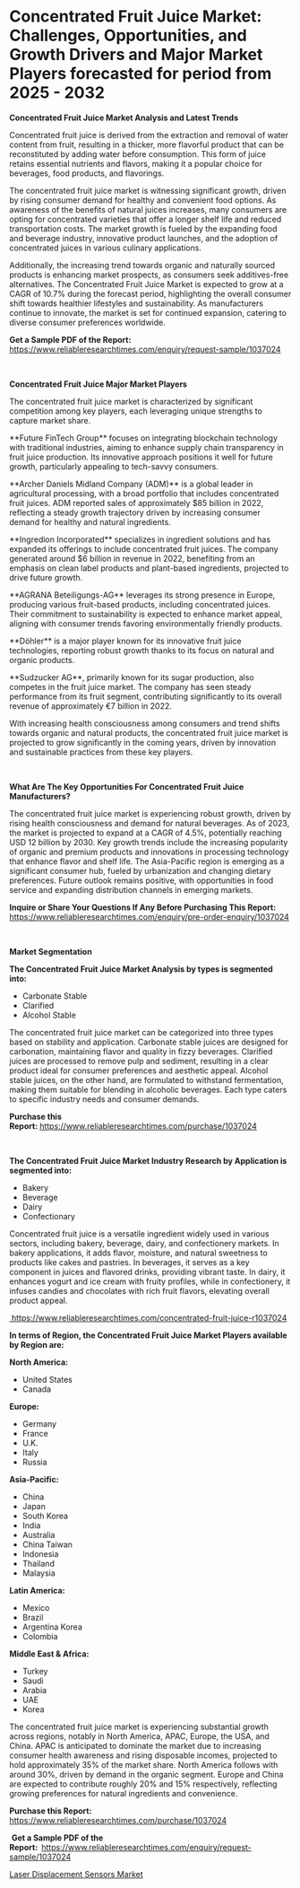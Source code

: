 <p><h1>Concentrated Fruit Juice Market: Challenges, Opportunities, and Growth Drivers and Major Market Players forecasted for period from 2025 - 2032</h1></p><p><strong>Concentrated Fruit Juice Market Analysis and Latest Trends</strong></p>
<p><p>Concentrated fruit juice is derived from the extraction and removal of water content from fruit, resulting in a thicker, more flavorful product that can be reconstituted by adding water before consumption. This form of juice retains essential nutrients and flavors, making it a popular choice for beverages, food products, and flavorings.</p><p>The concentrated fruit juice market is witnessing significant growth, driven by rising consumer demand for healthy and convenient food options. As awareness of the benefits of natural juices increases, many consumers are opting for concentrated varieties that offer a longer shelf life and reduced transportation costs. The market growth is fueled by the expanding food and beverage industry, innovative product launches, and the adoption of concentrated juices in various culinary applications.</p><p>Additionally, the increasing trend towards organic and naturally sourced products is enhancing market prospects, as consumers seek additives-free alternatives. The Concentrated Fruit Juice Market is expected to grow at a CAGR of 10.7% during the forecast period, highlighting the overall consumer shift towards healthier lifestyles and sustainability. As manufacturers continue to innovate, the market is set for continued expansion, catering to diverse consumer preferences worldwide.</p></p>
<p><strong>Get a Sample PDF of the Report:&nbsp;</strong> <a href="https://www.reliableresearchtimes.com/enquiry/request-sample/1037024?utm_campaign=2989&utm_medium=2&utm_source=Github&utm_content=ia&utm_term=21032025&utm_id=concentrated-fruit-juice">https://www.reliableresearchtimes.com/enquiry/request-sample/1037024</a></p>
<p>&nbsp;</p>
<p><strong>Concentrated Fruit Juice Major Market Players</strong></p>
<p><p>The concentrated fruit juice market is characterized by significant competition among key players, each leveraging unique strengths to capture market share. </p><p>**Future FinTech Group** focuses on integrating blockchain technology with traditional industries, aiming to enhance supply chain transparency in fruit juice production. Its innovative approach positions it well for future growth, particularly appealing to tech-savvy consumers.</p><p>**Archer Daniels Midland Company (ADM)** is a global leader in agricultural processing, with a broad portfolio that includes concentrated fruit juices. ADM reported sales of approximately $85 billion in 2022, reflecting a steady growth trajectory driven by increasing consumer demand for healthy and natural ingredients.</p><p>**Ingredion Incorporated** specializes in ingredient solutions and has expanded its offerings to include concentrated fruit juices. The company generated around $6 billion in revenue in 2022, benefiting from an emphasis on clean label products and plant-based ingredients, projected to drive future growth.</p><p>**AGRANA Beteiligungs-AG** leverages its strong presence in Europe, producing various fruit-based products, including concentrated juices. Their commitment to sustainability is expected to enhance market appeal, aligning with consumer trends favoring environmentally friendly products.</p><p>**Döhler** is a major player known for its innovative fruit juice technologies, reporting robust growth thanks to its focus on natural and organic products. </p><p>**Sudzucker AG**, primarily known for its sugar production, also competes in the fruit juice market. The company has seen steady performance from its fruit segment, contributing significantly to its overall revenue of approximately €7 billion in 2022.</p><p>With increasing health consciousness among consumers and trend shifts towards organic and natural products, the concentrated fruit juice market is projected to grow significantly in the coming years, driven by innovation and sustainable practices from these key players.</p></p>
<p>&nbsp;</p>
<p><strong>What Are The Key Opportunities For Concentrated Fruit Juice Manufacturers?</strong></p>
<p><p>The concentrated fruit juice market is experiencing robust growth, driven by rising health consciousness and demand for natural beverages. As of 2023, the market is projected to expand at a CAGR of 4.5%, potentially reaching USD 12 billion by 2030. Key growth trends include the increasing popularity of organic and premium products and innovations in processing technology that enhance flavor and shelf life. The Asia-Pacific region is emerging as a significant consumer hub, fueled by urbanization and changing dietary preferences. Future outlook remains positive, with opportunities in food service and expanding distribution channels in emerging markets.</p></p>
<p><strong>Inquire or Share Your Questions If Any Before Purchasing This Report:</strong> <a href="https://www.reliableresearchtimes.com/enquiry/pre-order-enquiry/1037024?utm_campaign=2989&utm_medium=2&utm_source=Github&utm_content=ia&utm_term=21032025&utm_id=concentrated-fruit-juice">https://www.reliableresearchtimes.com/enquiry/pre-order-enquiry/1037024</a></p>
<p>&nbsp;</p>
<p><strong>Market Segmentation</strong></p>
<p><strong>The Concentrated Fruit Juice Market Analysis by types is segmented into:</strong></p>
<p><ul><li>Carbonate Stable</li><li>Clarified</li><li>Alcohol Stable</li></ul></p>
<p><p>The concentrated fruit juice market can be categorized into three types based on stability and application. Carbonate stable juices are designed for carbonation, maintaining flavor and quality in fizzy beverages. Clarified juices are processed to remove pulp and sediment, resulting in a clear product ideal for consumer preferences and aesthetic appeal. Alcohol stable juices, on the other hand, are formulated to withstand fermentation, making them suitable for blending in alcoholic beverages. Each type caters to specific industry needs and consumer demands.</p></p>
<p><strong>Purchase this Report:&nbsp;</strong><a href="https://www.reliableresearchtimes.com/purchase/1037024?utm_campaign=2989&utm_medium=2&utm_source=Github&utm_content=ia&utm_term=21032025&utm_id=concentrated-fruit-juice">https://www.reliableresearchtimes.com/purchase/1037024</a></p>
<p>&nbsp;</p>
<p><strong>The Concentrated Fruit Juice Market Industry Research by Application is segmented into:</strong></p>
<p><ul><li>Bakery</li><li>Beverage</li><li>Dairy</li><li>Confectionary</li></ul></p>
<p><p>Concentrated fruit juice is a versatile ingredient widely used in various sectors, including bakery, beverage, dairy, and confectionery markets. In bakery applications, it adds flavor, moisture, and natural sweetness to products like cakes and pastries. In beverages, it serves as a key component in juices and flavored drinks, providing vibrant taste. In dairy, it enhances yogurt and ice cream with fruity profiles, while in confectionery, it infuses candies and chocolates with rich fruit flavors, elevating overall product appeal.</p></p>
<p><a href="https://www.reliableresearchtimes.com/concentrated-fruit-juice-r1037024?utm_campaign=2989&utm_medium=2&utm_source=Github&utm_content=ia&utm_term=21032025&utm_id=concentrated-fruit-juice">&nbsp;https://www.reliableresearchtimes.com/concentrated-fruit-juice-r1037024</a></p>
<p><strong>In terms of Region, the Concentrated Fruit Juice Market Players available by Region are:</strong></p>
<p>
    <p> <strong> North America: </strong>
        <ul>
            <li>United States</li>
            <li>Canada</li>
        </ul>
        </p> 
    <p> <strong> Europe: </strong>
        <ul>
            <li>Germany</li>
            <li>France</li>
            <li>U.K.</li>
            <li>Italy</li>
            <li>Russia</li>
        </ul>
        </p> 
    <p> <strong> Asia-Pacific: </strong>
        <ul>
            <li>China</li>
            <li>Japan</li>
            <li>South Korea</li>
            <li>India</li>
            <li>Australia</li>
            <li>China Taiwan</li>
            <li>Indonesia</li>
            <li>Thailand</li>
            <li>Malaysia</li>
        </ul>
        </p> 
    <p> <strong> Latin America: </strong>
        <ul>
            <li>Mexico</li>
            <li>Brazil</li>
            <li>Argentina Korea</li>
            <li>Colombia</li>
        </ul>
        </p> 
    <p> <strong> Middle East & Africa: </strong>
        <ul>
            <li>Turkey</li>
            <li>Saudi</li>
            <li>Arabia</li>
            <li>UAE</li>
            <li>Korea</li>
        </ul>
    </p>
    </p>
<p><p>The concentrated fruit juice market is experiencing substantial growth across regions, notably in North America, APAC, Europe, the USA, and China. APAC is anticipated to dominate the market due to increasing consumer health awareness and rising disposable incomes, projected to hold approximately 35% of the market share. North America follows with around 30%, driven by demand in the organic segment. Europe and China are expected to contribute roughly 20% and 15% respectively, reflecting growing preferences for natural ingredients and convenience.</p></p>
<p><strong>Purchase this Report: </strong><a href="https://www.reliableresearchtimes.com/purchase/1037024?utm_campaign=2989&utm_medium=2&utm_source=Github&utm_content=ia&utm_term=21032025&utm_id=concentrated-fruit-juice">https://www.reliableresearchtimes.com/purchase/1037024</a></p>
<p>&nbsp;<strong>Get a Sample PDF of the Report:&nbsp;&nbsp;</strong><a href="https://www.reliableresearchtimes.com/enquiry/request-sample/1037024?utm_campaign=2989&utm_medium=2&utm_source=Github&utm_content=ia&utm_term=21032025&utm_id=concentrated-fruit-juice">https://www.reliableresearchtimes.com/enquiry/request-sample/1037024</a></p>
<p><strong></strong></p>
<p><p><a href="https://github.com/genayziben/Market-Research-Report-List-1/blob/main/laser-displacement-sensors-market.md?utm_campaign=2989&utm_medium=2&utm_source=Github&utm_content=ia&utm_term=21032025&utm_id=concentrated-fruit-juice">Laser Displacement Sensors Market</a></p></p>